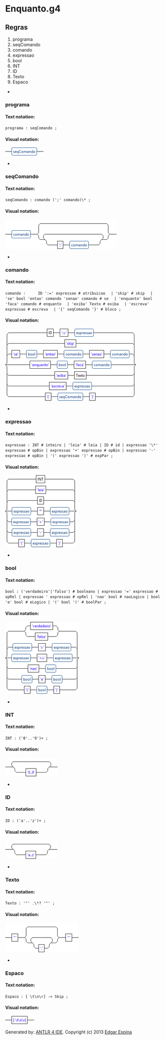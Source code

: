 # Enquanto.g4

## Regras

1. programa
2. seqComando
3. comando
4. expressao
5. bool
6. INT
7. ID
8. Texto
9. Espaco

-
### programa

#### Text notation:

`programa : seqComando ;`

#### Visual notation:
![](images/programa.png)

-
### seqComando

#### Text notation:

`seqComando : comando (';' comando)\* ;`

#### Visual notation:
![](images/seqComando.png)

-
### comando

#### Text notation:

`comando : `
`    ID ':=' expressao # atribuicao`
`  | 'skip' # skip`
`  | 'se' bool 'entao' comando 'senao' comando # se`
`  | 'enquanto' bool 'faca' comando # enquanto`
`  | 'exiba' Texto # exiba`
`  | 'escreva' expressao # escreva`
`  | '{' seqComando '}' # bloco ;`

#### Visual notation:
![](images/comando.png)

-
### expressao

#### Text notation:

`expressao : INT # inteiro | 'leia' # leia | ID # id | expressao '\*' expressao # opBin | expressao '+' expressao # opBin | expressao '-' expressao # opBin | '(' expressao ')' # expPar ;`

#### Visual notation:
![](images/expressao.png)

-
### bool

#### Text notation:

`bool : ('verdadeiro'|'falso') # booleano | expressao '=' expressao # opRel | expressao ' expressao # opRel | 'nao' bool # naoLogico | bool 'e' bool # eLogico | '(' bool ')' # boolPar ;`

#### Visual notation:
![](images/bool.png)

-
### INT

#### Text notation:

`INT : ('0'..'9')+ ;`

#### Visual notation:
![](images/INT.png)

-
### ID

#### Text notation:

`ID : ('a'..'z')+ ;`

#### Visual notation:
![](images/ID.png)

-
### Texto

#### Text notation:

`Texto : '"' .\*? '"' ;`

#### Visual notation:
![](images/Texto.png)

-
### Espaco

#### Text notation:

`Espaco : [ \t\n\r] -> Skip ;`

#### Visual notation:
![](images/Espaco.png)

Generated by: [ANTLR 4 IDE](https://github.com/jknack/antlr4ide). Copyright (c) 2013 [Edgar Espina](https://twitter.com/edgarespina)
